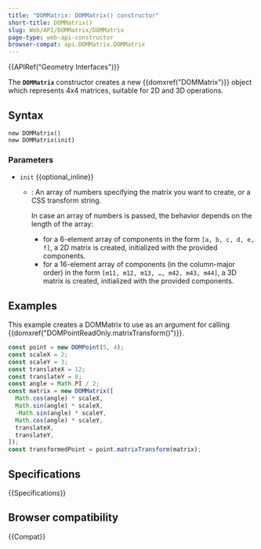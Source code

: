 ```yaml
---
title: "DOMMatrix: DOMMatrix() constructor"
short-title: DOMMatrix()
slug: Web/API/DOMMatrix/DOMMatrix
page-type: web-api-constructor
browser-compat: api.DOMMatrix.DOMMatrix
---
```


{{APIRef("Geometry Interfaces")}}

The **`DOMMatrix`** constructor creates a new
{{domxref("DOMMatrix")}} object which represents 4x4 matrices, suitable for 2D and 3D
operations.

## Syntax

```js-nolint
new DOMMatrix()
new DOMMatrix(init)
```

### Parameters

- `init` {{optional_inline}}

  - : An array of numbers specifying the matrix you want to create, or a CSS transform string.

    In case an array of numbers is passed, the behavior depends on the length of the array:

    - for a 6-element array of components in the form `[a, b, c, d, e, f]`, a 2D matrix is created, initialized with the provided components.
    - for a 16-element array of components (in the column-major order) in the form `[m11, m12, m13, …, m42, m43, m44]`, a 3D matrix is created, initialized with the provided components.

## Examples

This example creates a DOMMatrix to use as an argument for calling
{{domxref("DOMPointReadOnly.matrixTransform()")}}.

```js
const point = new DOMPoint(5, 4);
const scaleX = 2;
const scaleY = 3;
const translateX = 12;
const translateY = 8;
const angle = Math.PI / 2;
const matrix = new DOMMatrix([
  Math.cos(angle) * scaleX,
  Math.sin(angle) * scaleX,
  -Math.sin(angle) * scaleY,
  Math.cos(angle) * scaleY,
  translateX,
  translateY,
]);
const transformedPoint = point.matrixTransform(matrix);
```

## Specifications

{{Specifications}}

## Browser compatibility

{{Compat}}
